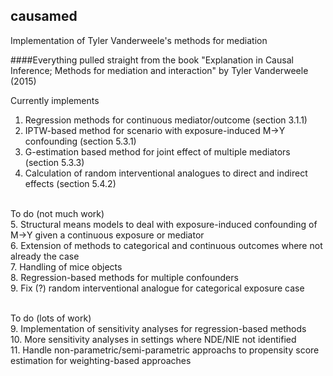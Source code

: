 ## causamed
Implementation of Tyler Vanderweele's methods for mediation

####Everything pulled straight from the book "Explanation in Causal Inference; Methods for mediation and interaction" by Tyler Vanderweele (2015)

Currently implements
1. Regression methods for continuous mediator/outcome (section 3.1.1) <br>
2. IPTW-based method for scenario with exposure-induced M->Y confounding (section 5.3.1) <br>
3. G-estimation based method for joint effect of multiple mediators (section 5.3.3) <br>
4. Calculation of random interventional analogues to direct and indirect effects (section 5.4.2) <br> <br>

To do (not much work) <br>
5. Structural means models to deal with exposure-induced confounding of M->Y given a continuous exposure or mediator <br>
6. Extension of methods to categorical and continuous outcomes where not already the case <br>
7. Handling of mice objects <br>
8. Regression-based methods for multiple confounders <br>
9. Fix (?) random interventional analogue for categorical exposure case <br> <br>

To do (lots of work) <br> 
9. Implementation of sensitivity analyses for regression-based methods <br>
10. More sensitivity analyses in settings where NDE/NIE not identified <br>
11. Handle non-parametric/semi-parametric approachs to propensity score estimation for weighting-based approaches <br>
